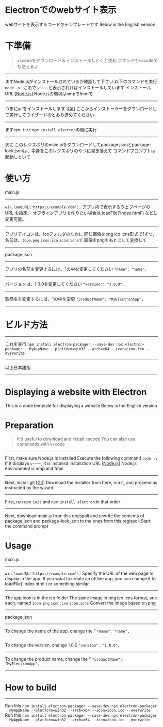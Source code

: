 # Electronでのwebサイト表示
webサイトを表示するコードのテンプレートです
Below is the English version
# 下準備
>vscodeをダウンロード＆インストールしとくと便利
>コマンドもvscodeでも使えるよ
***

まずNode.jsがインストールされているか確認して下さい
以下のコマンドを実行
`node -v `
これで
`v~~~~`と表示されればインストールしています
インストールURL
[[Node.js](https://nodejs.org/ja/download)]
Node.jsの環境はnmpでfmmで
***
つぎにgitをインストールします
[[Git]((https://git-scm.com/))]
ここからインストーラーをダウンロードして実行してウイザードのとおり進めてください
***
まず`npm init` `npm install electron`の順に実行
***
次に
このレジスポリのmain.jsをダウンロードしてpackage.jsonとpackage-lock.jsonは、中身をこのレジスポリのやつに書き換えて
コマンドプロンプトは起動しといて


# 使い方
main.js
***
`win.loadURL('https://example.com');`
アプリ内で表示するウェブページの URL を指定。
オフラインアプリを作りたい場合は loadFile('index.html') などに変更可能。
***
アプリアイコンは、icoフォルダのなかに
同じ画像をpng ico icns形式で1ずつ、名前は、`Icon.png` `icon.ico` `icon.icns`で
画像をpngをもとにして変換して
***
package.json
***
アプリの名前を変更するには、"の中を変更してください
`"name": "name",`
***
バージョンは、1.0.0を変更してください
`"version": "1.0.0",`
***
製品名を変更するには、"の中を変更
`"productName": "MyElectronApp",`
***
# ビルド方法
***
これを実行
`npm install electron-packager --save-dev
npx electron-packager . MyAppName --platform=win32 --arch=x64 --icon=icon.ico --overwrite
`
***
以上日本語版
***
# Displaying a website with Electron
This is a code template for displaying a website
Below is the English version
# Preparation
>It's useful to download and install vscode
>You can also use commands with vscode
***

First, make sure Node.js is installed
Execute the following command
`node -v `
If it displays `v~~~~`, it is installed
Installation URL
[[Node.js](https://nodejs.org/ja/download)]
Node.js environment is nmp and fmm
***
Next, install git
[[Git]((https://git-scm.com/))]
Download the installer from here, run it, and proceed as instructed by the wizard
***
First, run `npm init` and `npm install electron` in that order
***
Next, download main.js from this regispoli and rewrite the contents of package.json and package-lock.json to the ones from this regispoli
Start the command prompt

# Usage
main.js
***
`win.loadURL('https://example.com');`
Specify the URL of the web page to display in the app.
If you want to create an offline app, you can change it to loadFile('index.html') or something similar.
***
The app icon is in the ico folder
The same image in png ico icns format, one each, named `Icon.png` `icon.ico` `icon.icns`
Convert the image based on png
***
package.json
***
To change the name of the app, change the "
`"name": "name",`
***
To change the version, change 1.0.0
`"version": "1.0.0",`
***
To change the product name, change the "
`"productName": "MyElectronApp",`
***
# How to build
***
Run this
`npm install electron-packager --save-dev
npx electron-packager . MyAppName --platform=win32 --arch=x64 --icon=icon.ico --overwrite
`
Run this
`npm install electron-packager --save-dev
npx electron-packager . MyAppName --platform=win32 --arch=x64 --icon=icon.ico --overwrite
`
